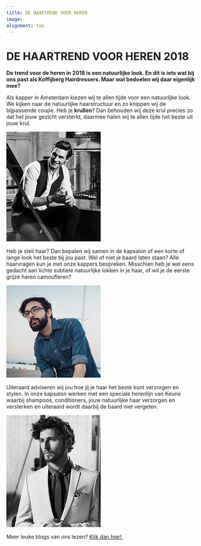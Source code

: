 ```yaml
---
title: DE HAARTREND VOOR HEREN
image:
alignment: top
---
```



# DE HAARTREND VOOR HEREN 2018

**De trend voor de heren in 2018 is een natuurlijke look. En dit is iets wat bij ons past als Koffijberg Hairdressers. Maar wat bedoelen wij daar eigenlijk mee?**

Als kapper in Amsterdam kiezen wij te allen tijde voor een natuurlijke look. We kijken naar de natuurlijke haarstructuur en zo knippen wij de bijpassende coupe. Heb je **krullen**? Dan behouden wij deze krul precies zo dat het jouw gezicht versterkt, daarmee halen wij te allen tijde het beste uit jouw krul.

![](/uploads/versions/kapper-herentrend-2018-amsterdam---x----250-290x---.jpg)

Heb je steil haar? Dan bepalen wij samen in de kapsalon of een korte of lange look het beste bij jou past. Wel of niet je baard laten staan? Alle haarvragen kun je met onze kappers bespreken. Misschien heb je wel eens gedacht aan lichte subtiele natuurlijke lokken in je haar, of wil je de eerste grijze haren camoufleren?

![](/uploads/versions/kapper-herentrend-2018-amsterdam-2---x----250-244x---.jpg)

Uiteraard adviseren wij jou hoe jij je haar het beste kunt verzorgen en stylen. In onze kapsalon werken met een speciale herenlijn van Keune waarbij shampoos, conditioners, jouw natuurlijke haar verzorgen en versterken en uiteraard wordt daarbij de baard niet vergeten. &nbsp;

![](/uploads/versions/kapper-herentrend-2018-amsterdam-4---x----250-296x---.jpg)

Meer leuke blogs van ons lezen? [Klik dan hier!&nbsp;](http://www.koffijberg.nl/nieuws/)
